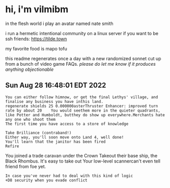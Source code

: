 # hi, i'm vilmibm

in the flesh world i play an avatar named nate smith

i run a hermetic intentional community on a linux server if you want to be ssh friends: https://tilde.town

my favorite food is mapo tofu

this readme regenerates once a day with a new randomized sonnet cut up from a bunch of video game FAQs.
_please do let me know if it produces anything objectionable_

## Sun Aug 28 16:48:01 EDT 2022

    You can either follow himnow, or get the final Lethys' village, and finalise any business you have inthis land.
    regenerate shields 25 0.000000asterThruster Enhancer: improved turn rate by about 20    You would seethem more in the quieter quadrants, like Potter and Humboldt, butthey do show up everywhere.Merchants hate any one who shoot them
    The first time you have access to a store of knowledge
    
    Take Brilliance (contraband!)
    Either way, you'll soon move onto Land 4, well done!
    You'll learn that the janitor has been fired
    Refire
    
      You joined a trade caravan under the Crown
    Takeout their base ship, the Black Rhombus.
    It's easy to take out
    Your low-level scannercan't even tell friend from foe yet.
    
    In case you've never had to deal with this kind of logic
    +D8 security when you evade conflict
